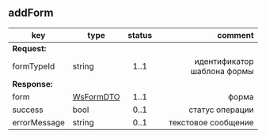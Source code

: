 ## addForm

key | type | status | comment
--- | ---- | :----: | ---:
**Request:** | | |
formTypeId | string | 1..1 | идентификатор шаблона формы
**Response:** | | |
form | [WsFormDTO](#wsformdto) | 1..1 | форма
sucсess | bool | 0..1 | статус операции
errorMessage | string | 0..1 | текстовое сообщение
